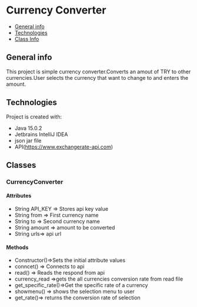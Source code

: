 # Currency Converter
* [General info](#general-info)
* [Technologies](#technologies)
* [Class Info](#Classes)

## General info
This project is simple currency converter.Converts an amout of TRY to other currencies.User selects the currency that want to change to and enters the amount.
	
## Technologies
Project is created with:
* Java 15.0.2
* Jetbrains IntelliJ IDEA
* json jar file
* API(https://www.exchangerate-api.com)

## Classes
### CurrencyConverter
#### Attributes
* String API_KEY => Stores api key value
* String from => First currency name 
* String to => Second currency name
* String amount => amount to be converted
* String urls=> api url
#### Methods
* Constructor()=>Sets the initial attribute values
* conncet() => Connects to api
* read() => Reads the respond from api
* currency_read =>gets the all currencies conversion rate from read file
* get_specific_rate()=>Get the specific rate of a currency
* showmenu() => shows the selection menu to user
* get_rate()=> returns the conversion rate of selection
